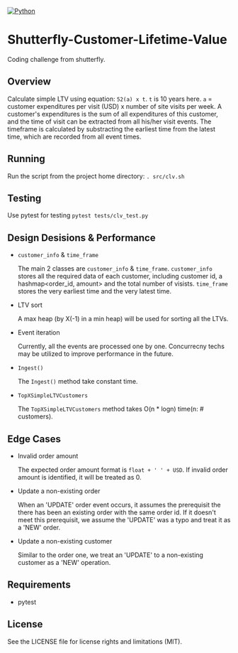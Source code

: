 [![Python](https://img.shields.io/badge/python-3.4-blue.svg)]()
# Shutterfly-Customer-Lifetime-Value
Coding challenge from shutterfly.

## Overview
Calculate simple LTV using equation: `52(a) x t`. `t` is 10 years here. `a` = customer expenditures per visit (USD) x number of site visits per week. A customer's expenditures is the sum of all expenditures of this customer, and the time of visit can be extracted from all his/her visit events. The timeframe is calculated by substracting the earliest time from the latest time, which are recorded from all event times.

## Running
Run the script from the project home directory:
`. src/clv.sh`

## Testing
Use pytest for testing
`pytest tests/clv_test.py`

## Design Desisions & Performance
* `customer_info` & `time_frame`

  The main 2 classes are `customer_info` & `time_frame`. `customer_info` stores all the required data of each customer, including customer id, a hashmap<order_id, amount> and the total number of visists. `time_frame` stores the very earliest time and the very latest time. 

* LTV sort

  A max heap (by X(-1) in a min heap) will be used for sorting all the LTVs.
  
* Event iteration

  Currently, all the events are processed one by one. Concurrecny techs may be utilized to improve performance in the future.
  
* `Ingest()`

  The `Ingest()` method take constant time.
  
* `TopXSimpleLTVCustomers`

  The `TopXSimpleLTVCustomers` method takes O(n * logn) time(n: # customers).
  

## Edge Cases
* Invalid order amount

  The expected order amount format is `float + ' ' + USD`. If invalid order amount is identified, it will be treated as 0.

* Update a non-existing order

  When an 'UPDATE' order event occurs, it assumes the prerequisit the there has been an existing order with the same order id. If it doesn't meet this prerequisit, we assume the 'UPDATE' was a typo and treat it as a 'NEW' order. 

* Update a non-existing customer

  Similar to the order one, we treat an 'UPDATE' to a non-existing customer as a 'NEW' operation.

## Requirements
* pytest

## License
See the LICENSE file for license rights and limitations (MIT).
